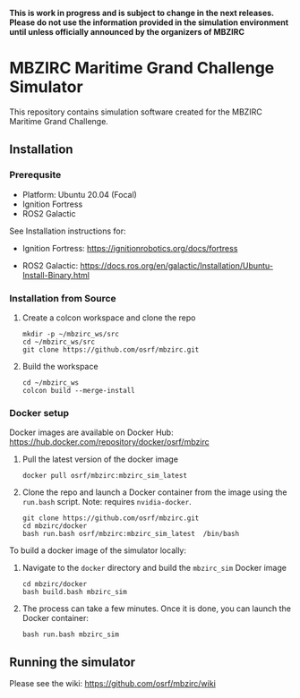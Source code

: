 **This is work in progress and is subject to change in the next releases. Please do not use the information provided in the simulation environment until unless officially announced by the organizers of MBZIRC**


# MBZIRC Maritime Grand Challenge Simulator

This repository contains simulation software created for the
MBZIRC Maritime Grand Challenge.

## Installation

### Prerequsite

* Platform: Ubuntu 20.04 (Focal)
* Ignition Fortress
* ROS2 Galactic

See Installation instructions for:

* Ignition Fortress: https://ignitionrobotics.org/docs/fortress

* ROS2 Galactic:  https://docs.ros.org/en/galactic/Installation/Ubuntu-Install-Binary.html


### Installation from Source

1. Create a colcon workspace and clone the repo

    ```
    mkdir -p ~/mbzirc_ws/src
    cd ~/mbzirc_ws/src
    git clone https://github.com/osrf/mbzirc.git
    ```

1. Build the workspace

    ```
    cd ~/mbzirc_ws
    colcon build --merge-install
    ```


### Docker setup

Docker images are available on Docker Hub: https://hub.docker.com/repository/docker/osrf/mbzirc

1. Pull the latest version of the docker image

    ```
    docker pull osrf/mbzirc:mbzirc_sim_latest
    ```

1. Clone the repo and launch a Docker container from the image using the `run.bash` script. Note: requires `nvidia-docker`.

    ```
    git clone https://github.com/osrf/mbzirc.git
    cd mbzirc/docker
    bash run.bash osrf/mbzirc:mbzirc_sim_latest  /bin/bash
    ```

To build a docker image of the simulator locally:


1. Navigate to the `docker` directory and build the `mbzirc_sim` Docker image

    ```
    cd mbzirc/docker
    bash build.bash mbzirc_sim
    ```

1.  The process can take a few minutes. Once it is done, you can launch the
 Docker container:

    ```
    bash run.bash mbzirc_sim
    ```
  
## Running the simulator

Please see the wiki:  https://github.com/osrf/mbzirc/wiki

